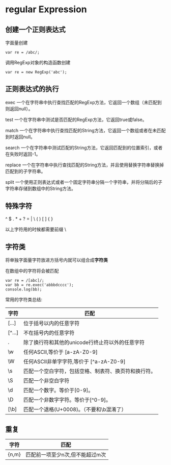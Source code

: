 # regular Expression

## 创建一个正则表达式

字面量创建

```
var re = /abc/;
```

调用RegExp对象的构造函数创建

```
var re = new RegExp('abc');
```

## 正则表达式的执行

exec	一个在字符串中执行查找匹配的RegExp方法，它返回一个数组（未匹配到则返回null）。

test	一个在字符串中测试是否匹配的RegExp方法，它返回true或false。

match	一个在字符串中执行查找匹配的String方法，它返回一个数组或者在未匹配到时返回null。

search	一个在字符串中测试匹配的String方法，它返回匹配到的位置索引，或者在失败时返回-1。

replace	一个在字符串中执行查找匹配的String方法，并且使用替换字符串替换掉匹配到的子字符串。

split	一个使用正则表达式或者一个固定字符串分隔一个字符串，并将分隔后的子字符串存储到数组中的String方法。

## 特殊字符

^ $ . * + ? = | \ ( ) [ ] { }

以上字符用的时候都需要前缀 \

## 字符类

将单独字面量字符放进方括号内就可以组合成**字符类**

在数组中的字符将会被匹配

```
var re = /[abc]/;
var bb = re.exec('abbbdcccc');
console.log(bb);
```

常用的字符类总结:

字符 | 匹配
--- | ---
[...] | 位于括号以内的任意字符
[^...] | 不在括号内的任意字符
.	| 除了换行符和其他的unicode行终止符以外的任意字符
\w | 任何ASCII,等价于 [a-zA-Z0-9]
\W | 任何ASCII非单字字符,等价于 [^a-zA-Z0-9]
\s | 匹配一个空白字符，包括空格、制表符、换页符和换行符。
\S | 匹配一个非空白字符
\d | 匹配一个数字。等价于[0-9]。 
\D | 匹配一个非数字字符。等价于[^0-9]。
[\b] | 匹配一个退格(U+0008)。（不要和\b混淆了）

## 重复


字符 | 匹配
--- | ---
{n,m} | 匹配前一项至少n次,但不能超过m次










